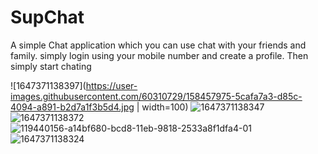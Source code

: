 # SupChat


A simple Chat application which you can use chat with your friends and family.
simply login using your mobile number and create a profile.
Then simply start chating

![1647371138397](https://user-images.githubusercontent.com/60310729/158457975-5cafa7a3-d85c-4094-a891-b2d7a1f3b5d4.jpg | width=100)
![1647371138347](https://user-images.githubusercontent.com/60310729/158457998-209d202e-def0-403b-8d15-358cbac0f556.png)
![1647371138372](https://user-images.githubusercontent.com/60310729/158458009-149a5d44-de97-42cc-bea7-a92a6a324d3b.jpg)
![119440156-a14bf680-bcd8-11eb-9818-2533a8f1dfa4-01](https://user-images.githubusercontent.com/60310729/158458025-21514d69-b2df-432d-b92e-52cf3df7097b.jpeg)
![1647371138324](https://user-images.githubusercontent.com/60310729/158458032-56edc5af-0001-421e-be3e-b47a1876b61a.jpg)

